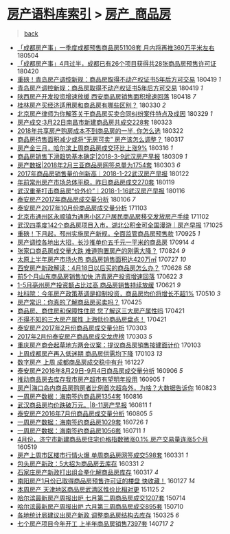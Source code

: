 [房产语料库索引](../../README.md)  > [房产_商品房](房产_商品房.md)
====
> [back](../README.md)

- [「成都房产事」一季度成都预售商品房51108套 月内将再推360万平米左右](http://jkwz.applinzi.com/ittc/7099253920243385360.html#%E3%80%8C%E6%88%90%E9%83%BD%E6%88%BF%E4%BA%A7%E4%BA%8B%E3%80%8D%E4%B8%80%E5%AD%A3%E5%BA%A6%E6%88%90%E9%83%BD%E9%A2%84%E5%94%AE%E5%95%86%E5%93%81%E6%88%BF51108%E5%A5%97+%E6%9C%88%E5%86%85%E5%B0%86%E5%86%8D%E6%8E%A8360%E4%B8%87%E5%B9%B3%E7%B1%B3%E5%B7%A6%E5%8F%B3) 180504  
- [「成都房产事」4月过半，成都已有26个项目获得共28张商品房预售许可证](http://jkwz.applinzi.com/ittc/7094013514652058640.html#%E3%80%8C%E6%88%90%E9%83%BD%E6%88%BF%E4%BA%A7%E4%BA%8B%E3%80%8D4%E6%9C%88%E8%BF%87%E5%8D%8A%EF%BC%8C%E6%88%90%E9%83%BD%E5%B7%B2%E6%9C%8926%E4%B8%AA%E9%A1%B9%E7%9B%AE%E8%8E%B7%E5%BE%97%E5%85%B128%E5%BC%A0%E5%95%86%E5%93%81%E6%88%BF%E9%A2%84%E5%94%AE%E8%AE%B8%E5%8F%AF%E8%AF%81) 180420  
- [重磅！青岛房产调控新规：商品房取得不动产权证书5年后方可交易](http://jkwz.applinzi.com/ittc/7093633007682585616.html#%E9%87%8D%E7%A3%85%EF%BC%81%E9%9D%92%E5%B2%9B%E6%88%BF%E4%BA%A7%E8%B0%83%E6%8E%A7%E6%96%B0%E8%A7%84%EF%BC%9A%E5%95%86%E5%93%81%E6%88%BF%E5%8F%96%E5%BE%97%E4%B8%8D%E5%8A%A8%E4%BA%A7%E6%9D%83%E8%AF%81%E4%B9%A65%E5%B9%B4%E5%90%8E%E6%96%B9%E5%8F%AF%E4%BA%A4%E6%98%93) 180419 *1* 
- [青岛房产调控新规：商品房取得不动产权证书5年后方可交易](http://jkwz.applinzi.com/ittc/7093602565533205515.html#%E9%9D%92%E5%B2%9B%E6%88%BF%E4%BA%A7%E8%B0%83%E6%8E%A7%E6%96%B0%E8%A7%84%EF%BC%9A%E5%95%86%E5%93%81%E6%88%BF%E5%8F%96%E5%BE%97%E4%B8%8D%E5%8A%A8%E4%BA%A7%E6%9D%83%E8%AF%81%E4%B9%A65%E5%B9%B4%E5%90%8E%E6%96%B9%E5%8F%AF%E4%BA%A4%E6%98%93) 180419 *1* 
- [陕西房产开发投资增速放缓 西安商品房销售面积增速回落](http://jkwz.applinzi.com/ittc/7093214416743171079.html#%E9%99%95%E8%A5%BF%E6%88%BF%E4%BA%A7%E5%BC%80%E5%8F%91%E6%8A%95%E8%B5%84%E5%A2%9E%E9%80%9F%E6%94%BE%E7%BC%93+%E8%A5%BF%E5%AE%89%E5%95%86%E5%93%81%E6%88%BF%E9%94%80%E5%94%AE%E9%9D%A2%E7%A7%AF%E5%A2%9E%E9%80%9F%E5%9B%9E%E8%90%BD) 180418 *7* 
- [桂林房产买经济适用房和商品房有哪些区别？](http://jkwz.applinzi.com/ittc/7086314217730999307.html#%E6%A1%82%E6%9E%97%E6%88%BF%E4%BA%A7%E4%B9%B0%E7%BB%8F%E6%B5%8E%E9%80%82%E7%94%A8%E6%88%BF%E5%92%8C%E5%95%86%E5%93%81%E6%88%BF%E6%9C%89%E5%93%AA%E4%BA%9B%E5%8C%BA%E5%88%AB%EF%BC%9F) 180330 *2* 
- [北京房产律师为你解答关于商品房买卖合同纠纷案件特点及成因](http://jkwz.applinzi.com/ittc/7085921478812107782.html#%E5%8C%97%E4%BA%AC%E6%88%BF%E4%BA%A7%E5%BE%8B%E5%B8%88%E4%B8%BA%E4%BD%A0%E8%A7%A3%E7%AD%94%E5%85%B3%E4%BA%8E%E5%95%86%E5%93%81%E6%88%BF%E4%B9%B0%E5%8D%96%E5%90%88%E5%90%8C%E7%BA%A0%E7%BA%B7%E6%A1%88%E4%BB%B6%E7%89%B9%E7%82%B9%E5%8F%8A%E6%88%90%E5%9B%A0) 180329 *1* 
- [房产成交:3月22日南昌市新建商品房共成交228套](http://jkwz.applinzi.com/ittc/7083622063799796747.html#%E6%88%BF%E4%BA%A7%E6%88%90%E4%BA%A4%3A3%E6%9C%8822%E6%97%A5%E5%8D%97%E6%98%8C%E5%B8%82%E6%96%B0%E5%BB%BA%E5%95%86%E5%93%81%E6%88%BF%E5%85%B1%E6%88%90%E4%BA%A4228%E5%A5%97) 180323  
- [2018年共享房产购房成本不到商品房的一半, 你怎么选](http://jkwz.applinzi.com/ittc/7083319707195409424.html#2018%E5%B9%B4%E5%85%B1%E4%BA%AB%E6%88%BF%E4%BA%A7%E8%B4%AD%E6%88%BF%E6%88%90%E6%9C%AC%E4%B8%8D%E5%88%B0%E5%95%86%E5%93%81%E6%88%BF%E7%9A%84%E4%B8%80%E5%8D%8A%2C+%E4%BD%A0%E6%80%8E%E4%B9%88%E9%80%89) 180322  
- [商品房待售面积减少或将“无房可卖”  房产该怎么调整？](http://jkwz.applinzi.com/ittc/7082190449026794506.html#%E5%95%86%E5%93%81%E6%88%BF%E5%BE%85%E5%94%AE%E9%9D%A2%E7%A7%AF%E5%87%8F%E5%B0%91%E6%88%96%E5%B0%86%E2%80%9C%E6%97%A0%E6%88%BF%E5%8F%AF%E5%8D%96%E2%80%9D++%E6%88%BF%E4%BA%A7%E8%AF%A5%E6%80%8E%E4%B9%88%E8%B0%83%E6%95%B4%EF%BC%9F) 180317  
- [房产金三月，哈尔滨上周商品房成交环比上涨9%](http://jkwz.applinzi.com/ittc/7081121165060080651.html#%E6%88%BF%E4%BA%A7%E9%87%91%E4%B8%89%E6%9C%88%EF%BC%8C%E5%93%88%E5%B0%94%E6%BB%A8%E4%B8%8A%E5%91%A8%E5%95%86%E5%93%81%E6%88%BF%E6%88%90%E4%BA%A4%E7%8E%AF%E6%AF%94%E4%B8%8A%E6%B6%A89%25) 180316 *1* 
- [商品房销售下滑趋势基本确定|2018-3-9武汉房产早报](http://jkwz.applinzi.com/ittc/7078390303457543174.html#%E5%95%86%E5%93%81%E6%88%BF%E9%94%80%E5%94%AE%E4%B8%8B%E6%BB%91%E8%B6%8B%E5%8A%BF%E5%9F%BA%E6%9C%AC%E7%A1%AE%E5%AE%9A%7C2018-3-9%E6%AD%A6%E6%B1%89%E6%88%BF%E4%BA%A7%E6%97%A9%E6%8A%A5) 180309 *1* 
- [房产数据|2018年2月三亚商品房网签总量为1754套](http://jkwz.applinzi.com/ittc/7076303018314433546.html#%E6%88%BF%E4%BA%A7%E6%95%B0%E6%8D%AE%7C2018%E5%B9%B42%E6%9C%88%E4%B8%89%E4%BA%9A%E5%95%86%E5%93%81%E6%88%BF%E7%BD%91%E7%AD%BE%E6%80%BB%E9%87%8F%E4%B8%BA1754%E5%A5%97) 180303 *6* 
- [2017年商品房销售量价创新高｜2018-1-22武汉房产早报](http://jkwz.applinzi.com/ittc/7061320126270276614.html#2017%E5%B9%B4%E5%95%86%E5%93%81%E6%88%BF%E9%94%80%E5%94%AE%E9%87%8F%E4%BB%B7%E5%88%9B%E6%96%B0%E9%AB%98%EF%BD%9C2018-1-22%E6%AD%A6%E6%B1%89%E6%88%BF%E4%BA%A7%E6%97%A9%E6%8A%A5) 180122  
- [年前常州房产市场总体平稳，昨日商品房成交270套](http://jkwz.applinzi.com/ittc/7060260928199590923.html#%E5%B9%B4%E5%89%8D%E5%B8%B8%E5%B7%9E%E6%88%BF%E4%BA%A7%E5%B8%82%E5%9C%BA%E6%80%BB%E4%BD%93%E5%B9%B3%E7%A8%B3%EF%BC%8C%E6%98%A8%E6%97%A5%E5%95%86%E5%93%81%E6%88%BF%E6%88%90%E4%BA%A4270%E5%A5%97) 180119  
- [武汉重拳打击商品房“价外价”｜2018-1-16武汉房产早报](http://jkwz.applinzi.com/ittc/7059091240723678219.html#%E6%AD%A6%E6%B1%89%E9%87%8D%E6%8B%B3%E6%89%93%E5%87%BB%E5%95%86%E5%93%81%E6%88%BF%E2%80%9C%E4%BB%B7%E5%A4%96%E4%BB%B7%E2%80%9D%EF%BD%9C2018-1-16%E6%AD%A6%E6%B1%89%E6%88%BF%E4%BA%A7%E6%97%A9%E6%8A%A5) 180116  
- [泰安房产2017年商品房成交量分析](http://jkwz.applinzi.com/ittc/7055401876755842055.html#%E6%B3%B0%E5%AE%89%E6%88%BF%E4%BA%A72017%E5%B9%B4%E5%95%86%E5%93%81%E6%88%BF%E6%88%90%E4%BA%A4%E9%87%8F%E5%88%86%E6%9E%90) 180106 *7* 
- [泰安房产2017年10月份商品房成交量分析](http://jkwz.applinzi.com/ittc/7031657117319169041.html#%E6%B3%B0%E5%AE%89%E6%88%BF%E4%BA%A72017%E5%B9%B410%E6%9C%88%E4%BB%BD%E5%95%86%E5%93%81%E6%88%BF%E6%88%90%E4%BA%A4%E9%87%8F%E5%88%86%E6%9E%90) 171103  
- [北京市通州区永顺镇为通惠小区7户居民商品房移交发放房产手续](http://jkwz.applinzi.com/ittc/7031314506578396177.html#%E5%8C%97%E4%BA%AC%E5%B8%82%E9%80%9A%E5%B7%9E%E5%8C%BA%E6%B0%B8%E9%A1%BA%E9%95%87%E4%B8%BA%E9%80%9A%E6%83%A0%E5%B0%8F%E5%8C%BA7%E6%88%B7%E5%B1%85%E6%B0%91%E5%95%86%E5%93%81%E6%88%BF%E7%A7%BB%E4%BA%A4%E5%8F%91%E6%94%BE%E6%88%BF%E4%BA%A7%E6%89%8B%E7%BB%AD) 171102  
- [武汉四季度142个商品房项目入市，湖北公积金可全国漫游｜房产早报](http://jkwz.applinzi.com/ittc/7028290765103563793.html#%E6%AD%A6%E6%B1%89%E5%9B%9B%E5%AD%A3%E5%BA%A6142%E4%B8%AA%E5%95%86%E5%93%81%E6%88%BF%E9%A1%B9%E7%9B%AE%E5%85%A5%E5%B8%82%EF%BC%8C%E6%B9%96%E5%8C%97%E5%85%AC%E7%A7%AF%E9%87%91%E5%8F%AF%E5%85%A8%E5%9B%BD%E6%BC%AB%E6%B8%B8%EF%BD%9C%E6%88%BF%E4%BA%A7%E6%97%A9%E6%8A%A5) 171025  
- [重磅！下月起，邳州实施房产新规，全面监管商品房预售款](http://jkwz.applinzi.com/ittc/7017339631027356688.html#%E9%87%8D%E7%A3%85%EF%BC%81%E4%B8%8B%E6%9C%88%E8%B5%B7%EF%BC%8C%E9%82%B3%E5%B7%9E%E5%AE%9E%E6%96%BD%E6%88%BF%E4%BA%A7%E6%96%B0%E8%A7%84%EF%BC%8C%E5%85%A8%E9%9D%A2%E7%9B%91%E7%AE%A1%E5%95%86%E5%93%81%E6%88%BF%E9%A2%84%E5%94%AE%E6%AC%BE) 170925 *1* 
- [房产调控各地出大招，长沙推单价五千元一平米的商品房](http://jkwz.applinzi.com/ittc/7013172032676824081.html#%E6%88%BF%E4%BA%A7%E8%B0%83%E6%8E%A7%E5%90%84%E5%9C%B0%E5%87%BA%E5%A4%A7%E6%8B%9B%EF%BC%8C%E9%95%BF%E6%B2%99%E6%8E%A8%E5%8D%95%E4%BB%B7%E4%BA%94%E5%8D%83%E5%85%83%E4%B8%80%E5%B9%B3%E7%B1%B3%E7%9A%84%E5%95%86%E5%93%81%E6%88%BF) 170914 *4* 
- [张家口商品房成交量大跌 难道购置房产的刚需大降？](http://jkwz.applinzi.com/ittc/7005328911549072400.html#%E5%BC%A0%E5%AE%B6%E5%8F%A3%E5%95%86%E5%93%81%E6%88%BF%E6%88%90%E4%BA%A4%E9%87%8F%E5%A4%A7%E8%B7%8C+%E9%9A%BE%E9%81%93%E8%B4%AD%E7%BD%AE%E6%88%BF%E4%BA%A7%E7%9A%84%E5%88%9A%E9%9C%80%E5%A4%A7%E9%99%8D%EF%BC%9F) 170824 *9* 
- [太原上半年房产市场火热 商品房销售面积达420万㎡](http://jkwz.applinzi.com/ittc/6995036506639827984.html#%E5%A4%AA%E5%8E%9F%E4%B8%8A%E5%8D%8A%E5%B9%B4%E6%88%BF%E4%BA%A7%E5%B8%82%E5%9C%BA%E7%81%AB%E7%83%AD+%E5%95%86%E5%93%81%E6%88%BF%E9%94%80%E5%94%AE%E9%9D%A2%E7%A7%AF%E8%BE%BE420%E4%B8%87%E3%8E%A1) 170727 *10* 
- [西安房产新政解读：4月18日以后买的商品房怎么办？](http://jkwz.applinzi.com/ittc/6984309885574333444.html#%E8%A5%BF%E5%AE%89%E6%88%BF%E4%BA%A7%E6%96%B0%E6%94%BF%E8%A7%A3%E8%AF%BB%EF%BC%9A4%E6%9C%8818%E6%97%A5%E4%BB%A5%E5%90%8E%E4%B9%B0%E7%9A%84%E5%95%86%E5%93%81%E6%88%BF%E6%80%8E%E4%B9%88%E5%8A%9E%EF%BC%9F) 170628 *58* 
- [前5个月山东商品房销售加快 济青房产投资增速回落](http://jkwz.applinzi.com/ittc/6982140581298832389.html#%E5%89%8D5%E4%B8%AA%E6%9C%88%E5%B1%B1%E4%B8%9C%E5%95%86%E5%93%81%E6%88%BF%E9%94%80%E5%94%AE%E5%8A%A0%E5%BF%AB+%E6%B5%8E%E9%9D%92%E6%88%BF%E4%BA%A7%E6%8A%95%E8%B5%84%E5%A2%9E%E9%80%9F%E5%9B%9E%E8%90%BD) 170622 *3* 
- [1-5月亳州房产投资额占比过高 商品房销售持续放缓](http://jkwz.applinzi.com/ittc/6981678677543617540.html#1-5%E6%9C%88%E4%BA%B3%E5%B7%9E%E6%88%BF%E4%BA%A7%E6%8A%95%E8%B5%84%E9%A2%9D%E5%8D%A0%E6%AF%94%E8%BF%87%E9%AB%98+%E5%95%86%E5%93%81%E6%88%BF%E9%94%80%E5%94%AE%E6%8C%81%E7%BB%AD%E6%94%BE%E7%BC%93) 170621 *9* 
- [社科院：今年房产政策基调是抑制投资，商品房均价将增长不超1%](http://jkwz.applinzi.com/ittc/6965963563771364357.html#%E7%A4%BE%E7%A7%91%E9%99%A2%EF%BC%9A%E4%BB%8A%E5%B9%B4%E6%88%BF%E4%BA%A7%E6%94%BF%E7%AD%96%E5%9F%BA%E8%B0%83%E6%98%AF%E6%8A%91%E5%88%B6%E6%8A%95%E8%B5%84%EF%BC%8C%E5%95%86%E5%93%81%E6%88%BF%E5%9D%87%E4%BB%B7%E5%B0%86%E5%A2%9E%E9%95%BF%E4%B8%8D%E8%B6%851%25) 170510 *3* 
- [房产常识：你真的了解商品房买卖吗？](http://jkwz.applinzi.com/ittc/6960487122845828101.html#%E6%88%BF%E4%BA%A7%E5%B8%B8%E8%AF%86%EF%BC%9A%E4%BD%A0%E7%9C%9F%E7%9A%84%E4%BA%86%E8%A7%A3%E5%95%86%E5%93%81%E6%88%BF%E4%B9%B0%E5%8D%96%E5%90%97%EF%BC%9F) 170425  
- [商品房、商住房和保障性住房 您了解这三大房产属性吗](http://jkwz.applinzi.com/ittc/6959026565072552965.html#%E5%95%86%E5%93%81%E6%88%BF%E3%80%81%E5%95%86%E4%BD%8F%E6%88%BF%E5%92%8C%E4%BF%9D%E9%9A%9C%E6%80%A7%E4%BD%8F%E6%88%BF+%E6%82%A8%E4%BA%86%E8%A7%A3%E8%BF%99%E4%B8%89%E5%A4%A7%E6%88%BF%E4%BA%A7%E5%B1%9E%E6%80%A7%E5%90%97) 170421  
- [不得不知的三大房产属性 上海低价商品房盘点！](http://jkwz.applinzi.com/ittc/6959026564829283332.html#%E4%B8%8D%E5%BE%97%E4%B8%8D%E7%9F%A5%E7%9A%84%E4%B8%89%E5%A4%A7%E6%88%BF%E4%BA%A7%E5%B1%9E%E6%80%A7+%E4%B8%8A%E6%B5%B7%E4%BD%8E%E4%BB%B7%E5%95%86%E5%93%81%E6%88%BF%E7%9B%98%E7%82%B9%EF%BC%81) 170421  
- [泰安房产2017年2月份商品房成交量分析](http://jkwz.applinzi.com/ittc/6940749418650403845.html#%E6%B3%B0%E5%AE%89%E6%88%BF%E4%BA%A72017%E5%B9%B42%E6%9C%88%E4%BB%BD%E5%95%86%E5%93%81%E6%88%BF%E6%88%90%E4%BA%A4%E9%87%8F%E5%88%86%E6%9E%90) 170303  
- [2017年2月份泰安房产商品房成交龙虎榜](http://jkwz.applinzi.com/ittc/6940740255786468356.html#2017%E5%B9%B42%E6%9C%88%E4%BB%BD%E6%B3%B0%E5%AE%89%E6%88%BF%E4%BA%A7%E5%95%86%E5%93%81%E6%88%BF%E6%88%90%E4%BA%A4%E9%BE%99%E8%99%8E%E6%A6%9C) 170303 *5* 
- [重庆房产商会起草地方两会议案：提议商品房销售按建面计价](http://jkwz.applinzi.com/ittc/6918978444003378181.html#%E9%87%8D%E5%BA%86%E6%88%BF%E4%BA%A7%E5%95%86%E4%BC%9A%E8%B5%B7%E8%8D%89%E5%9C%B0%E6%96%B9%E4%B8%A4%E4%BC%9A%E8%AE%AE%E6%A1%88%EF%BC%9A%E6%8F%90%E8%AE%AE%E5%95%86%E5%93%81%E6%88%BF%E9%94%80%E5%94%AE%E6%8C%89%E5%BB%BA%E9%9D%A2%E8%AE%A1%E4%BB%B7) 170103  
- [上周成都房产再入低迷期 商品房供需均下降](http://jkwz.applinzi.com/ittc/6918980237462602757.html#%E4%B8%8A%E5%91%A8%E6%88%90%E9%83%BD%E6%88%BF%E4%BA%A7%E5%86%8D%E5%85%A5%E4%BD%8E%E8%BF%B7%E6%9C%9F+%E5%95%86%E5%93%81%E6%88%BF%E4%BE%9B%E9%9C%80%E5%9D%87%E4%B8%8B%E9%99%8D) 170103 *13* 
- [数字房产 上周 成都商品房成交稳中有升](http://jkwz.applinzi.com/ittc/6916411747547481092.html#%E6%95%B0%E5%AD%97%E6%88%BF%E4%BA%A7+%E4%B8%8A%E5%91%A8+%E6%88%90%E9%83%BD%E5%95%86%E5%93%81%E6%88%BF%E6%88%90%E4%BA%A4%E7%A8%B3%E4%B8%AD%E6%9C%89%E5%8D%87) 161227  
- [泰安房产2016年8月29日-9月4日商品房成交量分析](http://jkwz.applinzi.com/ittc/6874685208493818884.html#%E6%B3%B0%E5%AE%89%E6%88%BF%E4%BA%A72016%E5%B9%B48%E6%9C%8829%E6%97%A5-9%E6%9C%884%E6%97%A5%E5%95%86%E5%93%81%E6%88%BF%E6%88%90%E4%BA%A4%E9%87%8F%E5%88%86%E6%9E%90) 160906 *5* 
- [推动商品房去库存我市房产超市有望明年投用](http://jkwz.applinzi.com/ittc/6874282210928100357.html#%E6%8E%A8%E5%8A%A8%E5%95%86%E5%93%81%E6%88%BF%E5%8E%BB%E5%BA%93%E5%AD%98%E6%88%91%E5%B8%82%E6%88%BF%E4%BA%A7%E8%B6%85%E5%B8%82%E6%9C%89%E6%9C%9B%E6%98%8E%E5%B9%B4%E6%8A%95%E7%94%A8) 160905 *1* 
- [房产|海口岛内商品房购房者比例首次超岛外，为啥？大数据告诉你](http://jkwz.applinzi.com/ittc/6869592010650027013.html#%E6%88%BF%E4%BA%A7%7C%E6%B5%B7%E5%8F%A3%E5%B2%9B%E5%86%85%E5%95%86%E5%93%81%E6%88%BF%E8%B4%AD%E6%88%BF%E8%80%85%E6%AF%94%E4%BE%8B%E9%A6%96%E6%AC%A1%E8%B6%85%E5%B2%9B%E5%A4%96%EF%BC%8C%E4%B8%BA%E5%95%A5%EF%BC%9F%E5%A4%A7%E6%95%B0%E6%8D%AE%E5%91%8A%E8%AF%89%E4%BD%A0) 160823  
- [一周房产数据：海南签约商品房1354套](http://jkwz.applinzi.com/ittc/6867001161688810500.html#%E4%B8%80%E5%91%A8%E6%88%BF%E4%BA%A7%E6%95%B0%E6%8D%AE%EF%BC%9A%E6%B5%B7%E5%8D%97%E7%AD%BE%E7%BA%A6%E5%95%86%E5%93%81%E6%88%BF1354%E5%A5%97) 160816  
- [武汉商品房均价跌破万元。|8-11房产早报](http://jkwz.applinzi.com/ittc/6865020538912769029.html#%E6%AD%A6%E6%B1%89%E5%95%86%E5%93%81%E6%88%BF%E5%9D%87%E4%BB%B7%E8%B7%8C%E7%A0%B4%E4%B8%87%E5%85%83%E3%80%82%7C8-11%E6%88%BF%E4%BA%A7%E6%97%A9%E6%8A%A5) 160811 *1* 
- [泰安房产2016年7月份商品房成交量分析](http://jkwz.applinzi.com/ittc/6862924280668619780.html#%E6%B3%B0%E5%AE%89%E6%88%BF%E4%BA%A72016%E5%B9%B47%E6%9C%88%E4%BB%BD%E5%95%86%E5%93%81%E6%88%BF%E6%88%90%E4%BA%A4%E9%87%8F%E5%88%86%E6%9E%90) 160805 *5* 
- [一周房产数据：海南签约商品房1029套](http://jkwz.applinzi.com/ittc/6859078881361003524.html#%E4%B8%80%E5%91%A8%E6%88%BF%E4%BA%A7%E6%95%B0%E6%8D%AE%EF%BC%9A%E6%B5%B7%E5%8D%97%E7%AD%BE%E7%BA%A6%E5%95%86%E5%93%81%E6%88%BF1029%E5%A5%97) 160726 *1* 
- [一周房产数据：海南签约商品房1056套](http://jkwz.applinzi.com/ittc/6853647311863022597.html#%E4%B8%80%E5%91%A8%E6%88%BF%E4%BA%A7%E6%95%B0%E6%8D%AE%EF%BC%9A%E6%B5%B7%E5%8D%97%E7%AD%BE%E7%BA%A6%E5%95%86%E5%93%81%E6%88%BF1056%E5%A5%97) 160711 *1* 
- [4月份，济宁市新建商品房住宅价格指数微涨0.1% 房产交易量连涨5个月](http://jkwz.applinzi.com/ittc/6833853891325985797.html#4%E6%9C%88%E4%BB%BD%EF%BC%8C%E6%B5%8E%E5%AE%81%E5%B8%82%E6%96%B0%E5%BB%BA%E5%95%86%E5%93%81%E6%88%BF%E4%BD%8F%E5%AE%85%E4%BB%B7%E6%A0%BC%E6%8C%87%E6%95%B0%E5%BE%AE%E6%B6%A80.1%25+%E6%88%BF%E4%BA%A7%E4%BA%A4%E6%98%93%E9%87%8F%E8%BF%9E%E6%B6%A85%E4%B8%AA%E6%9C%88) 160519  
- [房产上周市区楼市行情火爆 单周商品房网签成交598套](http://jkwz.applinzi.com/ittc/6815724792254563332.html#%E6%88%BF%E4%BA%A7%E4%B8%8A%E5%91%A8%E5%B8%82%E5%8C%BA%E6%A5%BC%E5%B8%82%E8%A1%8C%E6%83%85%E7%81%AB%E7%88%86+%E5%8D%95%E5%91%A8%E5%95%86%E5%93%81%E6%88%BF%E7%BD%91%E7%AD%BE%E6%88%90%E4%BA%A4598%E5%A5%97) 160331 *1* 
- [包头房产新政：5大招为商品房去库存](http://jkwz.applinzi.com/ittc/6815677347487286276.html#%E5%8C%85%E5%A4%B4%E6%88%BF%E4%BA%A7%E6%96%B0%E6%94%BF%EF%BC%9A5%E5%A4%A7%E6%8B%9B%E4%B8%BA%E5%95%86%E5%93%81%E6%88%BF%E5%8E%BB%E5%BA%93%E5%AD%98) 160331 *2* 
- [石家庄房产新政打出组合拳化解商品房库存](http://jkwz.applinzi.com/ittc/6810469277635183621.html#%E7%9F%B3%E5%AE%B6%E5%BA%84%E6%88%BF%E4%BA%A7%E6%96%B0%E6%94%BF%E6%89%93%E5%87%BA%E7%BB%84%E5%90%88%E6%8B%B3%E5%8C%96%E8%A7%A3%E5%95%86%E5%93%81%E6%88%BF%E5%BA%93%E5%AD%98) 160317 *4* 
- [南阳房产1月份已取得商品房预售许可证的楼盘 快收藏！](http://jkwz.applinzi.com/ittc/6792080815286649861.html#%E5%8D%97%E9%98%B3%E6%88%BF%E4%BA%A71%E6%9C%88%E4%BB%BD%E5%B7%B2%E5%8F%96%E5%BE%97%E5%95%86%E5%93%81%E6%88%BF%E9%A2%84%E5%94%AE%E8%AE%B8%E5%8F%AF%E8%AF%81%E7%9A%84%E6%A5%BC%E7%9B%98+%E5%BF%AB%E6%94%B6%E8%97%8F%EF%BC%81) 160127 *14* 
- [本周房产 天津地区商品房武清区性价比相对更](http://jkwz.applinzi.com/ittc/6768559923873186820.html#%E6%9C%AC%E5%91%A8%E6%88%BF%E4%BA%A7+%E5%A4%A9%E6%B4%A5%E5%9C%B0%E5%8C%BA%E5%95%86%E5%93%81%E6%88%BF%E6%AD%A6%E6%B8%85%E5%8C%BA%E6%80%A7%E4%BB%B7%E6%AF%94%E7%9B%B8%E5%AF%B9%E6%9B%B4) 151125 *2* 
- [哈尔滨最新房产周报出炉 七月第二周商品房成交1207套](http://jkwz.applinzi.com/ittc/547650615062539842.html#%E5%93%88%E5%B0%94%E6%BB%A8%E6%9C%80%E6%96%B0%E6%88%BF%E4%BA%A7%E5%91%A8%E6%8A%A5%E5%87%BA%E7%82%89+%E4%B8%83%E6%9C%88%E7%AC%AC%E4%BA%8C%E5%91%A8%E5%95%86%E5%93%81%E6%88%BF%E6%88%90%E4%BA%A41207%E5%A5%97) 150714  
- [哈尔滨最新房产周报出炉 六月第三周商品房成交895套](http://jkwz.applinzi.com/ittc/547650614939306288.html#%E5%93%88%E5%B0%94%E6%BB%A8%E6%9C%80%E6%96%B0%E6%88%BF%E4%BA%A7%E5%91%A8%E6%8A%A5%E5%87%BA%E7%82%89+%E5%85%AD%E6%9C%88%E7%AC%AC%E4%B8%89%E5%91%A8%E5%95%86%E5%93%81%E6%88%BF%E6%88%90%E4%BA%A4895%E5%A5%97) 150710  
- [各地统计局建议出房产新政 调整商品房结构去库存](http://jkwz.applinzi.com/ittc/547650611400243703.html#%E5%90%84%E5%9C%B0%E7%BB%9F%E8%AE%A1%E5%B1%80%E5%BB%BA%E8%AE%AE%E5%87%BA%E6%88%BF%E4%BA%A7%E6%96%B0%E6%94%BF+%E8%B0%83%E6%95%B4%E5%95%86%E5%93%81%E6%88%BF%E7%BB%93%E6%9E%84%E5%8E%BB%E5%BA%93%E5%AD%98) 150325 *6* 
- [七个房产项目今年开工 上半年商品房销售7397套](http://jkwz.applinzi.com/ittc/547650611369875538.html#%E4%B8%83%E4%B8%AA%E6%88%BF%E4%BA%A7%E9%A1%B9%E7%9B%AE%E4%BB%8A%E5%B9%B4%E5%BC%80%E5%B7%A5+%E4%B8%8A%E5%8D%8A%E5%B9%B4%E5%95%86%E5%93%81%E6%88%BF%E9%94%80%E5%94%AE7397%E5%A5%97) 140717 *2* 
